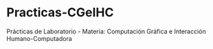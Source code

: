 # Practicas-CGeIHC
Prácticas de Laboratorio -  Materia: Computación Gráfica e Interacción Humano-Computadora
